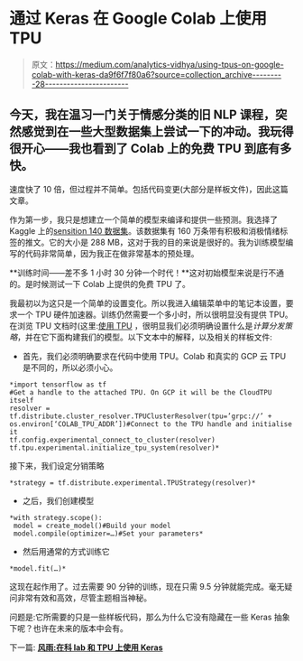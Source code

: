 # 通过 Keras 在 Google Colab 上使用 TPU

> 原文：<https://medium.com/analytics-vidhya/using-tpus-on-google-colab-with-keras-da9f6f7f80a6?source=collection_archive---------28----------------------->

## 今天，我在温习一门关于情感分类的旧 NLP 课程，突然感觉到在一些大型数据集上尝试一下的冲动。我玩得很开心——我也看到了 Colab 上的免费 TPU 到底有多快。

速度快了 10 倍，但过程并不简单。包括代码变更(大部分是样板文件)，因此这篇文章。

作为第一步，我只是想建立一个简单的模型来编译和提供一些预测。我选择了 Kaggle 上的[sensition 140 数据集](https://www.kaggle.com/kazanova/sentiment140)。该数据集有 160 万条带有积极和消极情绪标签的推文。它的大小是 288 MB，这对于我的目的来说是很好的。我为训练模型编写的代码非常简单，因为我正在做非常基本的预处理。

**训练时间——差不多 1 小时 30 分钟一个时代！**这对初始模型来说是行不通的。是时候测试一下 Colab 上提供的免费 TPU 了。

我最初以为这只是一个简单的设置变化。所以我进入编辑菜单中的笔记本设置，要求一个 TPU 硬件加速器。训练仍然需要一个多小时，所以很明显没有提供 TPU。在浏览 TPU 文档时(这里:[使用 TPU](https://www.tensorflow.org/guide/tpu) ，很明显我们必须明确设置什么是*计算分发策略*，并在它下面构建我们的模型。以下文本中的解释，以及相关的样板文件:

*   首先，我们必须明确要求在代码中使用 TPU。Colab 和真实的 GCP 云 TPU 是不同的，所以必须小心。

```
*import tensorflow as tf
#Get a handle to the attached TPU. On GCP it will be the CloudTPU itself
resolver = tf.distribute.cluster_resolver.TPUClusterResolver(tpu=’grpc://’ + os.environ[‘COLAB_TPU_ADDR’])#Connect to the TPU handle and initialise it
tf.config.experimental_connect_to_cluster(resolver)
tf.tpu.experimental.initialize_tpu_system(resolver)*
```

接下来，我们设定分销策略

```
*strategy = tf.distribute.experimental.TPUStrategy(resolver)*
```

*   之后，我们创建模型

```
*with strategy.scope():
 model = create_model()#Build your model
 model.compile(optimizer=…)#Set your parameters*
```

*   然后用通常的方式训练它

```
*model.fit(…)*
```

这现在起作用了。过去需要 90 分钟的训练，现在只需 9.5 分钟就能完成。毫无疑问非常有效和高效，尽管主题相当神秘。

问题是:它所需要的只是一些样板代码，那么为什么它没有隐藏在一些 Keras 抽象下呢？也许在未来的版本中会有。

下一篇: [**风雨:在科 lab 和 TPU 上使用 Keras**](/@umash4/trials-and-tribulations-using-keras-on-colab-and-tpu-69378762468d)